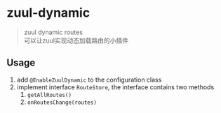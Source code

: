 # zuul-dynamic
> zuul dynamic routes  
可以让zuul实现动态加载路由的小插件

## Usage

1. add `@EnableZuulDynamic` to the configuration class
2. implement interface `RouteStore`, the interface contains two methods 
    1. `getAllRoutes()`
    2. `onRoutesChange(routes)`
